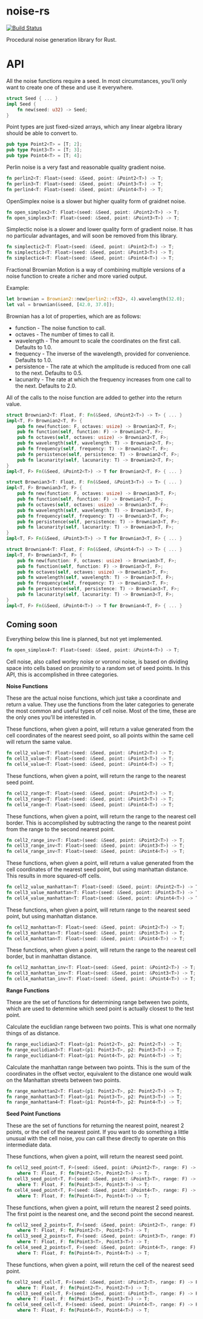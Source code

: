 noise-rs
========

[![Build Status](https://travis-ci.org/bjz/noise-rs.png)](https://travis-ci.org/bjz/noise-rs)


Procedural noise generation library for Rust.

API
===

All the noise functions require a seed. In most circumstances, you'll only want to create one of these and use it everywhere.
~~~rust
struct Seed { ... }
impl Seed {
    fn new(seed: u32) -> Seed;
}
~~~

Point types are just fixed-sized arrays, which any linear algebra library should be able to convert to.
~~~rust
pub type Point2<T> = [T; 2];
pub type Point3<T> = [T; 3];
pub type Point4<T> = [T; 4];
~~~

Perlin noise is a very fast and reasonable quality gradient noise.
~~~rust
fn perlin2<T: Float>(seed: &Seed, point: &Point2<T>) -> T;
fn perlin3<T: Float>(seed: &Seed, point: &Point3<T>) -> T;
fn perlin4<T: Float>(seed: &Seed, point: &Point4<T>) -> T;
~~~

OpenSimplex noise is a slower but higher quality form of graidnet noise.
~~~rust
fn open_simplex2<T: Float>(seed: &Seed, point: &Point2<T>) -> T;
fn open_simplex3<T: Float>(seed: &Seed, point: &Point3<T>) -> T;
~~~

Simplectic noise is a slower and lower quality form of gradient noise. It has no particular advantages, and will soon be removed from this library.
~~~rust
fn simplectic2<T: Float>(seed: &Seed, point: &Point2<T>) -> T;
fn simplectic3<T: Float>(seed: &Seed, point: &Point3<T>) -> T;
fn simplectic4<T: Float>(seed: &Seed, point: &Point4<T>) -> T;
~~~

Fractional Brownian Motion is a way of combining multiple versions of a noise function to create a richer and more varied output.

Example:
~~~rust
let brownian = Brownian2::new(perlin2::<f32>, 4).wavelength(32.0);
let val = brownian(&seed, [42.0, 37.0]);
~~~

Brownian has a lot of properties, which are as follows:
* function - The noise function to call.
* octaves - The number of times to call it.
* wavelength - The amount to scale the coordinates on the first call. Defaults to 1.0.
* frequency - The inverse of the wavelength, provided for convenience. Defaults to 1.0.
* persistence - The rate at which the amplitude is reduced from one call to the next. Defaults to 0.5.
* lacunarity - The rate at which the frequency increases from one call to the next. Defaults to 2.0.

All of the calls to the noise function are added to gether into the return value.

~~~rust
struct Brownian2<T: Float, F: Fn(&Seed, &Point2<T>) -> T> { ... }
impl<T, F> Brownian2<T, F> {
    pub fn new(function: F, octaves: usize) -> Brownian2<T, F>;
    pub fn function(self, function: F) -> Brownian2<T, F>;
    pub fn octaves(self, octaves: usize) -> Brownian2<T, F>;
    pub fn wavelength(self, wavelength: T) -> Brownian2<T, F>;
    pub fn frequency(self, frequency: T) -> Brownian2<T, F>;
    pub fn persistence(self, persistence: T) -> Brownian2<T, F>;
    pub fn lacunarity(self, lacunarity: T) -> Brownian2<T, F>;
}
impl<T, F> Fn(&Seed, &Point2<T>) -> T for Brownian2<T, F> { ... }

struct Brownian3<T: Float, F: Fn(&Seed, &Point3<T>) -> T> { ... }
impl<T, F> Brownian3<T, F> {
    pub fn new(function: F, octaves: usize) -> Brownian3<T, F>;
    pub fn function(self, function: F) -> Brownian3<T, F>;
    pub fn octaves(self, octaves: usize) -> Brownian3<T, F>;
    pub fn wavelength(self, wavelength: T) -> Brownian3<T, F>;
    pub fn frequency(self, frequency: T) -> Brownian3<T, F>;
    pub fn persistence(self, persistence: T) -> Brownian3<T, F>;
    pub fn lacunarity(self, lacunarity: T) -> Brownian3<T, F>;
}
impl<T, F> Fn(&Seed, &Point3<T>) -> T for Brownian3<T, F> { ... }

struct Brownian4<T: Float, F: Fn(&Seed, &Point4<T>) -> T> { ... }
impl<T, F> Brownian3<T, F> {
    pub fn new(function: F, octaves: usize) -> Brownian3<T, F>;
    pub fn function(self, function: F) -> Brownian3<T, F>;
    pub fn octaves(self, octaves: usize) -> Brownian3<T, F>;
    pub fn wavelength(self, wavelength: T) -> Brownian3<T, F>;
    pub fn frequency(self, frequency: T) -> Brownian3<T, F>;
    pub fn persistence(self, persistence: T) -> Brownian3<T, F>;
    pub fn lacunarity(self, lacunarity: T) -> Brownian3<T, F>;
}
impl<T, F> Fn(&Seed, &Point4<T>) -> T for Brownian4<T, F> { ... }
~~~

Coming soon
-----------
Everything below this line is planned, but not yet implemented.

~~~rust
fn open_simplex4<T: Float>(seed: &Seed, point: &Point4<T>) -> T;
~~~

Cell noise, also called worley noise or voronoi noise, is based on dividing space into cells based on proximity to a random set of seed points. In this API, this is accomplished in three categories.

**Noise Functions**

These are the actual noise functions, which just take a coordinate and return a value. They use the functions from the later categories to generate the most common and useful types of cell noise. Most of the time, these are the only ones you'll be interested in.

These functions, when given a point, will return a value generated from the cell coordinates of the nearest seed point, so all points within the same cell will return the same value.
~~~rust
fn cell2_value<T: Float>(seed: &Seed, point: &Point2<T>) -> T;
fn cell3_value<T: Float>(seed: &Seed, point: &Point3<T>) -> T;
fn cell4_value<T: Float>(seed: &Seed, point: &Point4<T>) -> T;
~~~

These functions, when given a point, will return the range to the nearest seed point.
~~~rust
fn cell2_range<T: Float>(seed: &Seed, point: &Point2<T>) -> T;
fn cell3_range<T: Float>(seed: &Seed, point: &Point3<T>) -> T;
fn cell4_range<T: Float>(seed: &Seed, point: &Point4<T>) -> T;
~~~

These functions, when given a point, will return the range to the nearest cell border. This is accomplished by subtracting the range to the nearest point from the range to the second nearest point.
~~~rust
fn cell2_range_inv<T: Float>(seed: &Seed, point: &Point2<T>) -> T;
fn cell3_range_inv<T: Float>(seed: &Seed, point: &Point3<T>) -> T;
fn cell4_range_inv<T: Float>(seed: &Seed, point: &Point4<T>) -> T;
~~~

These functions, when given a point, will return a value generated from the cell coordinates of the nearest seed point, but using manhattan distance. This results in more squared-off cells.
~~~rust
fn cell2_value_manhattan<T: Float>(seed: &Seed, point: &Point2<T>) -> T;
fn cell3_value_manhattan<T: Float>(seed: &Seed, point: &Point3<T>) -> T;
fn cell4_value_manhattan<T: Float>(seed: &Seed, point: &Point4<T>) -> T;
~~~

These functions, when given a point, will return range to the nearest seed point, but using manhattan distance.
~~~rust
fn cell2_manhattan<T: Float>(seed: &Seed, point: &Point2<T>) -> T;
fn cell3_manhattan<T: Float>(seed: &Seed, point: &Point3<T>) -> T;
fn cell4_manhattan<T: Float>(seed: &Seed, point: &Point4<T>) -> T;
~~~

These functions, when given a point, will return the range to the nearest cell border, but in manhattan distance.
~~~rust
fn cell2_manhattan_inv<T: Float>(seed: &Seed, point: &Point2<T>) -> T;
fn cell3_manhattan_inv<T: Float>(seed: &Seed, point: &Point3<T>) -> T;
fn cell4_manhattan_inv<T: Float>(seed: &Seed, point: &Point4<T>) -> T;
~~~

**Range Functions**

These are the set of functions for determining range between two points, which are used to determine which seed point is actually closest to the test point.

Calculate the euclidian range between two points. This is what one normally things of as distance.
~~~rust
fn range_euclidian2<T: Float>(p1: Point2<T>, p2: Point2<T>) -> T;
fn range_euclidian3<T: Float>(p1: Point3<T>, p2: Point3<T>) -> T;
fn range_euclidian4<T: Float>(p1: Point4<T>, p2: Point4<T>) -> T;
~~~

Calculate the manhattan range between two points. This is the sum of the coordinates in the offset vector, equivalent to the distance one would walk on the Manhattan streets between two points.
~~~rust
fn range_manhattan2<T: Float>(p1: Point2<T>, p2: Point2<T>) -> T;
fn range_manhattan3<T: Float>(p1: Point3<T>, p2: Point3<T>) -> T;
fn range_manhattan4<T: Float>(p1: Point4<T>, p2: Point4<T>) -> T;
~~~

**Seed Point Functions**

These are the set of functions for returning the nearest point, nearest 2 points, or the cell of the nearest point. If you want to do something a little unusual with the cell noise, you can call these directly to operate on this intermediate data.

These functions, when given a point, will return the nearest seed point.
~~~rust
fn cell2_seed_point<T, F>(seed: &Seed, point: &Point2<T>, range: F) -> Point2<T>
    where T: Float, F: fn(Point2<T>, Point2<T>) -> T;
fn cell3_seed_point<T, F>(seed: &Seed, point: &Point3<T>, range: F) -> Point3<T>
    where T: Float, F: fn(Point3<T>, Point3<T>) -> T;
fn cell4_seed_point<T, F>(seed: &Seed, point: &Point4<T>, range: F) -> Point4<T>
    where T: Float, F: fn(Point4<T>, Point4<T>) -> T;
~~~

These functions, when given a point, will return the nearest 2 seed points. The first point is the nearest one, and the second point the second nearest.
~~~rust
fn cell2_seed_2_points<T, F>(seed: &Seed, point: &Point2<T>, range: F) -> (Point2<T>, Point2<T>)
    where T: Float, F: fn(Point2<T>, Point2<T>) -> T;
fn cell3_seed_2_points<T, F>(seed: &Seed, point: &Point3<T>, range: F) -> (Point3<T>, Point3<T>)
    where T: Float, F: fn(Point3<T>, Point3<T>) -> T;
fn cell4_seed_2_points<T, F>(seed: &Seed, point: &Point4<T>, range: F) -> (Point4<T>, Point4<T>)
    where T: Float, F: fn(Point4<T>, Point4<T>) -> T;
~~~

These functions, when given a point, will return the cell of the nearest seed point.
~~~rust
fn cell2_seed_cell<T, F>(seed: &Seed, point: &Point2<T>, range: F) -> Point2<i64>
    where T: Float, F: fn(Point2<T>, Point2<T>) -> T;
fn cell3_seed_cell<T, F>(seed: &Seed, point: &Point3<T>, range: F) -> Point3<i64>
    where T: Float, F: fn(Point3<T>, Point3<T>) -> T;
fn cell4_seed_cell<T, F>(seed: &Seed, point: &Point4<T>, range: F) -> Point4<i64>
    where T: Float, F: fn(Point4<T>, Point4<T>) -> T;
~~~
